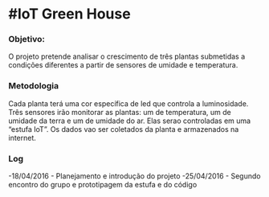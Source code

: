 #IoT Green House
=======================
### Objetivo:
O projeto pretende analisar o crescimento de três plantas submetidas a condições diferentes a partir de sensores de umidade e temperatura.
	
### Metodologia
Cada planta terá uma cor específica de led que controla a luminosidade. Três sensores irão monitorar as plantas: um de temperatura, um de umidade da terra e um de umidade do ar. Elas serao controladas em uma “estufa IoT”. Os dados vao ser coletados da planta e armazenados na internet.

### Log
-18/04/2016 - Planejamento e introdução do projeto
-25/04/2016 - Segundo encontro do grupo e prototipagem da estufa e do código
